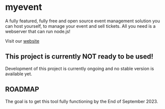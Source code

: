 # myevent
A fully featured, fully free and open source event management solution you can host yourself, to manage your event and sell tickets. All you need is a webserver that can run node.js!

Visit our [website](https://myevent.janishutz.com)

## This project is currently NOT ready to be used! 
Development of this project is currently ongoing and no stable version is available yet. 

## ROADMAP
The goal is to get this tool fully functioning by the End of September 2023.